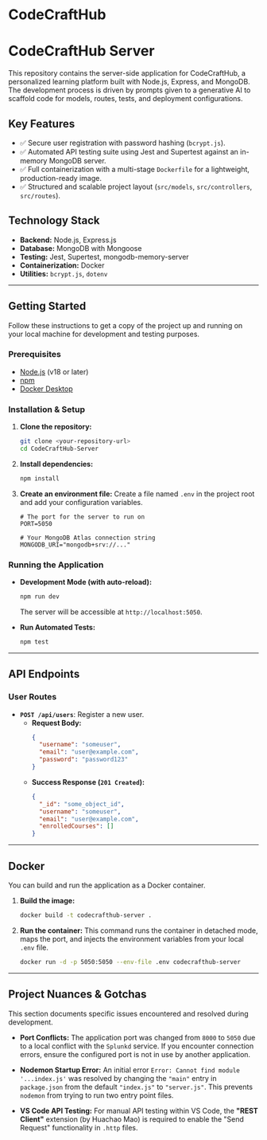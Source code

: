 # CodeCraftHub
# CodeCraftHub Server

This repository contains the server-side application for CodeCraftHub, a personalized learning platform built with Node.js, Express, and MongoDB. The development process is driven by prompts given to a generative AI to scaffold code for models, routes, tests, and deployment configurations.

## Key Features

- ✅ Secure user registration with password hashing (`bcrypt.js`).
- ✅ Automated API testing suite using Jest and Supertest against an in-memory MongoDB server.
- ✅ Full containerization with a multi-stage `Dockerfile` for a lightweight, production-ready image.
- ✅ Structured and scalable project layout (`src/models`, `src/controllers`, `src/routes`).

## Technology Stack

- **Backend:** Node.js, Express.js
- **Database:** MongoDB with Mongoose
- **Testing:** Jest, Supertest, mongodb-memory-server
- **Containerization:** Docker
- **Utilities:** `bcrypt.js`, `dotenv`

---

## Getting Started

Follow these instructions to get a copy of the project up and running on your local machine for development and testing purposes.

### Prerequisites

- [Node.js](https://nodejs.org/en/) (v18 or later)
- [npm](https://www.npmjs.com/)
- [Docker Desktop](https://www.docker.com/products/docker-desktop/)

### Installation & Setup

1.  **Clone the repository:**
    ```sh
    git clone <your-repository-url>
    cd CodeCraftHub-Server
    ```

2.  **Install dependencies:**
    ```sh
    npm install
    ```

3.  **Create an environment file:**
    Create a file named `.env` in the project root and add your configuration variables.
    ```
    # The port for the server to run on
    PORT=5050

    # Your MongoDB Atlas connection string
    MONGODB_URI="mongodb+srv://..."
    ```

### Running the Application

- **Development Mode (with auto-reload):**
  ```sh
  npm run dev
  ```
  The server will be accessible at `http://localhost:5050`.

- **Run Automated Tests:**
  ```sh
  npm test
  ```

---

## API Endpoints

### User Routes

- **`POST /api/users`**: Register a new user.
  - **Request Body:**
    ```json
    {
      "username": "someuser",
      "email": "user@example.com",
      "password": "password123"
    }
    ```
  - **Success Response (`201 Created`):**
    ```json
    {
      "_id": "some_object_id",
      "username": "someuser",
      "email": "user@example.com",
      "enrolledCourses": []
    }
    ```

---

## Docker

You can build and run the application as a Docker container.

1.  **Build the image:**
    ```sh
    docker build -t codecrafthub-server .
    ```

2.  **Run the container:**
    This command runs the container in detached mode, maps the port, and injects the environment variables from your local `.env` file.
    ```sh
    docker run -d -p 5050:5050 --env-file .env codecrafthub-server
    ```

---

## Project Nuances & Gotchas

This section documents specific issues encountered and resolved during development.

-   **Port Conflicts:** The application port was changed from `8000` to `5050` due to a local conflict with the `Splunkd` service. If you encounter connection errors, ensure the configured port is not in use by another application.

-   **Nodemon Startup Error:** An initial error `Error: Cannot find module '...index.js'` was resolved by changing the `"main"` entry in `package.json` from the default `"index.js"` to `"server.js"`. This prevents `nodemon` from trying to run two entry point files.

-   **VS Code API Testing:** For manual API testing within VS Code, the **"REST Client"** extension (by Huachao Mao) is required to enable the "Send Request" functionality in `.http` files.
